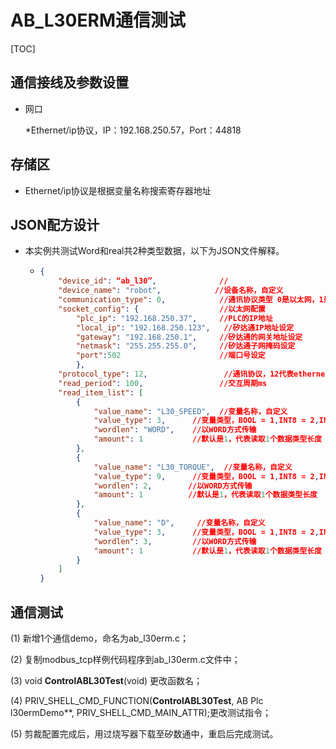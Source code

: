 # AB_L30ERM通信测试

[TOC]

## 通信接线及参数设置

* 网口

  *Ethernet/ip协议，IP：192.168.250.57，Port：44818

## 存储区

- Ethernet/ip协议是根据变量名称搜索寄存器地址

## JSON配方设计

* 本实例共测试Word和real共2种类型数据，以下为JSON文件解释。

  - ```json
    {
        "device_id": “ab_l30”,              //
        "device_name": "robot",            //设备名称，自定义
        "communication_type": 0,            //通讯协议类型 0是以太网，1是串口 
        "socket_config": {                  //以太网配置
            "plc_ip": "192.168.250.37",     //PLC的IP地址
            "local_ip": "192.168.250.123",   //矽达通IP地址设定
            "gateway": "192.168.250.1",     //矽达通的网关地址设定
            "netmask": "255.255.255.0",     //矽达通子网掩码设定
            "port":502                      //端口号设定
            },
        "protocol_type": 12,                 //通讯协议，12代表ethernet/ip协议
        "read_period": 100,                 //交互周期ms
        "read_item_list": [
            {
                "value_name": "L30_SPEED",  //变量名称，自定义
                "value_type": 3,      //变量类型，BOOL = 1,INT8 = 2,INT16,INT32,UINT8,UINT16,UINT32,DOUBLE,FLOAT = 9
            	"wordlen": "WORD",    //以WORD方式传输
                "amount": 1           //默认是1，代表读取1个数据类型长度
            },
            {
                "value_name": "L30_TORQUE",  //变量名称，自定义
                "value_type": 9,      //变量类型，BOOL = 1,INT8 = 2,INT16,INT32,UINT8,UINT16,UINT32,DOUBLE,FLOAT = 9
            	"wordlen": 2,        //以WORD方式传输
                "amount": 1          //默认是1，代表读取1个数据类型长度
            },
            {
                "value_name": "D",     //变量名称，自定义
                "value_type": 3,      //变量类型，BOOL = 1,INT8 = 2,INT16,INT32,UINT8,UINT16,UINT32,DOUBLE,FLOAT = 9
            	"wordlen": 3,         //以WORD方式传输
                "amount": 1           //默认是1，代表读取1个数据类型长度
            }
        ]
    }
    ```
  

## 通信测试

 (1) 新增1个通信demo，命名为ab_l30erm.c；

 (2) 复制modbus_tcp样例代码程序到ab_l30erm.c文件中；

 (3) void **ControlABL30Test**(void) 更改函数名；

 (4) PRIV_SHELL_CMD_FUNCTION(**ControlABL30Test**, AB Plc l30ermDemo**, PRIV_SHELL_CMD_MAIN_ATTR);更改测试指令；

 (5) 剪裁配置完成后，用过烧写器下载至矽数通中，重启后完成测试。



 
